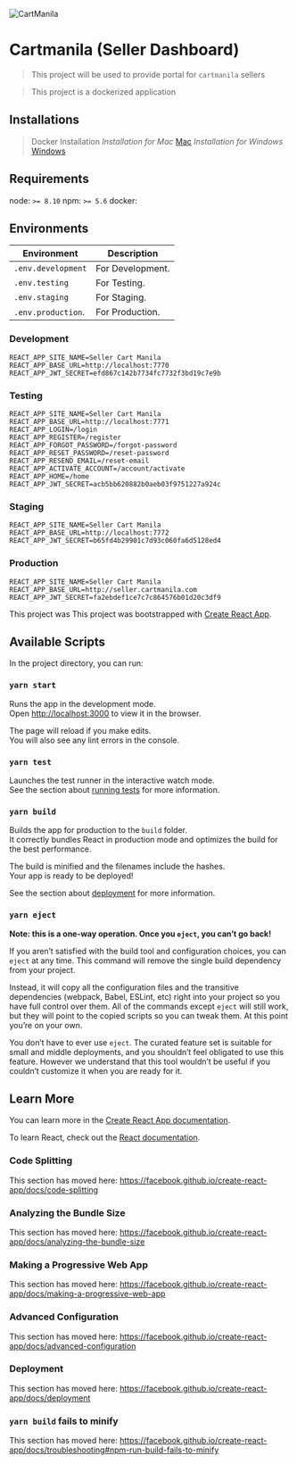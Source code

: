 ![CartManila](http://cartmanila.com/static/shopper/img/default_img/cart_manila_logo.png)

# Cartmanila (Seller Dashboard)

> This project will be used to provide portal for `cartmanila` sellers

> This project is a dockerized application

## Installations

> Docker Installation
*Installation for Mac*
[Mac](https://docs.docker.com/docker-for-mac/install/)
*Installation for Windows*
[Windows](https://docs.docker.com/docker-for-windows/install/)

## Requirements

node: `>= 8.10`
npm: `>= 5.6`
docker: 

## Environments

| Environment              | Description                 |
|--------------------------|-----------------------------|
| `.env.development`       | For Development.            |
| `.env.testing`           | For Testing.                |
| `.env.staging`           | For Staging.                |
| `.env.production`.       | For Production.             |

### Development
```
REACT_APP_SITE_NAME=Seller Cart Manila
REACT_APP_BASE_URL=http://localhost:7770
REACT_APP_JWT_SECRET=efd867c142b7734fc7732f3bd19c7e9b
```


### Testing
```
REACT_APP_SITE_NAME=Seller Cart Manila
REACT_APP_BASE_URL=http://localhost:7771
REACT_APP_LOGIN=/login
REACT_APP_REGISTER=/register
REACT_APP_FORGOT_PASSWORD=/forgot-password
REACT_APP_RESET_PASSWORD=/reset-password
REACT_APP_RESEND_EMAIL=/reset-email
REACT_APP_ACTIVATE_ACCOUNT=/account/activate
REACT_APP_HOME=/home
REACT_APP_JWT_SECRET=acb5bb620882b0aeb03f9751227a924c
```

### Staging
```
REACT_APP_SITE_NAME=Seller Cart Manila
REACT_APP_BASE_URL=http://localhost:7772
REACT_APP_JWT_SECRET=b65fd4b29901c7d93c060fa6d5128ed4
```

### Production
```
REACT_APP_SITE_NAME=Seller Cart Manila
REACT_APP_BASE_URL=http://seller.cartmanila.com
REACT_APP_JWT_SECRET=fa2ebdef1ce7c7c864576b01d20c3df9
```


This project was
This project was bootstrapped with [Create React App](https://github.com/facebook/create-react-app).

## Available Scripts

In the project directory, you can run:

### `yarn start`

Runs the app in the development mode.<br />
Open [http://localhost:3000](http://localhost:3000) to view it in the browser.

The page will reload if you make edits.<br />
You will also see any lint errors in the console.

### `yarn test`

Launches the test runner in the interactive watch mode.<br />
See the section about [running tests](https://facebook.github.io/create-react-app/docs/running-tests) for more information.

### `yarn build`

Builds the app for production to the `build` folder.<br />
It correctly bundles React in production mode and optimizes the build for the best performance.

The build is minified and the filenames include the hashes.<br />
Your app is ready to be deployed!

See the section about [deployment](https://facebook.github.io/create-react-app/docs/deployment) for more information.

### `yarn eject`

**Note: this is a one-way operation. Once you `eject`, you can’t go back!**

If you aren’t satisfied with the build tool and configuration choices, you can `eject` at any time. This command will remove the single build dependency from your project.

Instead, it will copy all the configuration files and the transitive dependencies (webpack, Babel, ESLint, etc) right into your project so you have full control over them. All of the commands except `eject` will still work, but they will point to the copied scripts so you can tweak them. At this point you’re on your own.

You don’t have to ever use `eject`. The curated feature set is suitable for small and middle deployments, and you shouldn’t feel obligated to use this feature. However we understand that this tool wouldn’t be useful if you couldn’t customize it when you are ready for it.

## Learn More

You can learn more in the [Create React App documentation](https://facebook.github.io/create-react-app/docs/getting-started).

To learn React, check out the [React documentation](https://reactjs.org/).

### Code Splitting

This section has moved here: https://facebook.github.io/create-react-app/docs/code-splitting

### Analyzing the Bundle Size

This section has moved here: https://facebook.github.io/create-react-app/docs/analyzing-the-bundle-size

### Making a Progressive Web App

This section has moved here: https://facebook.github.io/create-react-app/docs/making-a-progressive-web-app

### Advanced Configuration

This section has moved here: https://facebook.github.io/create-react-app/docs/advanced-configuration

### Deployment

This section has moved here: https://facebook.github.io/create-react-app/docs/deployment

### `yarn build` fails to minify

This section has moved here: https://facebook.github.io/create-react-app/docs/troubleshooting#npm-run-build-fails-to-minify
